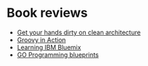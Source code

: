 # Book reviews

* [Get your hands dirty on clean architecture](get-your-hands-dirty-on-clean-architecture.md)
* [Groovy in Action](groovy-in-action.md)
* [Learning IBM Bluemix](bluemix-learning.md)
* [GO Programming blueprints](go-programming-blueprints.md)
